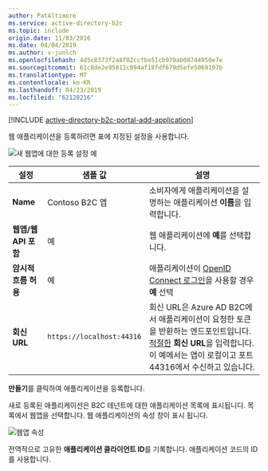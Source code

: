 ```yaml
---
author: PatAltimore
ms.service: active-directory-b2c
ms.topic: include
origin.date: 11/03/2016
ms.date: 04/04/2019
ms.author: v-junlch
ms.openlocfilehash: 4d5c8373f2a8f02ccfbe51cb970ab08744950e7e
ms.sourcegitcommit: 61c8de2e95011c094af18fdf679d5efe5069197b
ms.translationtype: MT
ms.contentlocale: ko-KR
ms.lasthandoff: 04/23/2019
ms.locfileid: "62128216"
---
```

[!INCLUDE [active-directory-b2c-portal-add-application](active-directory-b2c-portal-add-application.md)]

웹 애플리케이션을 등록하려면 표에 지정된 설정을 사용합니다.

![새 웹앱에 대한 등록 설정 예](./media/active-directory-b2c-register-web-app/b2c-new-app-settings.png)

| 설정      | 샘플 값  | 설명                                        |
| ------------ | ------- | -------------------------------------------------- |
| **Name** | Contoso B2C 앱 | 소비자에게 애플리케이션을 설명하는 애플리케이션 **이름**을 입력합니다. | 
| **웹앱/웹 API 포함** | 예 | 웹 애플리케이션에 **예**를 선택합니다. |
| **암시적 흐름 허용** | 예 | 애플리케이션이 [OpenID Connect 로그인](../articles/active-directory-b2c/active-directory-b2c-reference-oidc.md)을 사용할 경우 **예** 선택 |
| **회신 URL** | `https://localhost:44316` | 회신 URL은 Azure AD B2C에서 애플리케이션이 요청한 토큰을 반환하는 엔드포인트입니다. [적절한](../articles/active-directory-b2c/active-directory-b2c-app-registration.md#choosing-a-web-app-or-api-reply-url) **회신 URL**을 입력합니다. 이 예에서는 앱이 로컬이고 포트 44316에서 수신하고 있습니다. |

**만들기**를 클릭하여 애플리케이션을 등록합니다.

새로 등록된 애플리케이션은 B2C 테넌트에 대한 애플리케이션 목록에 표시됩니다. 목록에서 웹앱을 선택합니다. 웹 애플리케이션의 속성 창이 표시 됩니다.

![웹앱 속성](./media/active-directory-b2c-register-web-app/b2c-web-app-properties.png)

전역적으로 고유한 **애플리케이션 클라이언트 ID**를 기록합니다. 애플리케이션 코드의 ID를 사용합니다.

